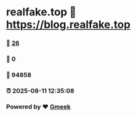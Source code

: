 # realfake.top :link: https://blog.realfake.top 
### :page_facing_up: [26](https://blog.realfake.top/tag.html) 
### :speech_balloon: 0 
### :hibiscus: 94858 
### :alarm_clock: 2025-08-11 12:35:08 
### Powered by :heart: [Gmeek](https://github.com/Meekdai/Gmeek)
